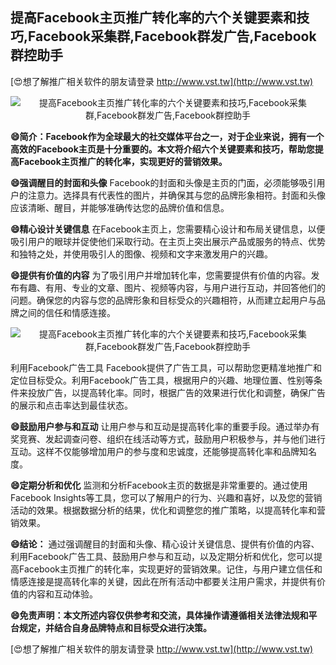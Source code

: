 ## **提高Facebook主页推广转化率的六个关键要素和技巧,Facebook采集群,Facebook群发广告,Facebook群控助手**

[😍想了解推广相关软件的朋友请登录 http://www.vst.tw](http://www.vst.tw)

 <center><img src="https://vst.tw/MP4/tuiguang/png/5.png" alt="提高Facebook主页推广转化率的六个关键要素和技巧,Facebook采集群,Facebook群发广告,Facebook群控助手"></center>

**😄简介：Facebook作为全球最大的社交媒体平台之一，对于企业来说，拥有一个高效的Facebook主页是十分重要的。本文将介绍六个关键要素和技巧，帮助您提高Facebook主页推广的转化率，实现更好的营销效果。**

**😄强调醒目的封面和头像**
Facebook的封面和头像是主页的门面，必须能够吸引用户的注意力。选择具有代表性的图片，并确保其与您的品牌形象相符。封面和头像应该清晰、醒目，并能够准确传达您的品牌价值和信息。

**😄精心设计关键信息**
在Facebook主页上，您需要精心设计和布局关键信息，以便吸引用户的眼球并促使他们采取行动。在主页上突出展示产品或服务的特点、优势和独特之处，并使用吸引人的图像、视频和文字来激发用户的兴趣。

**😄提供有价值的内容**
为了吸引用户并增加转化率，您需要提供有价值的内容。发布有趣、有用、专业的文章、图片、视频等内容，与用户进行互动，并回答他们的问题。确保您的内容与您的品牌形象和目标受众的兴趣相符，从而建立起用户与品牌之间的信任和情感连接。

 <center><img src="https://vst.tw/MP4/tuiguang/png/7.png" alt="提高Facebook主页推广转化率的六个关键要素和技巧,Facebook采集群,Facebook群发广告,Facebook群控助手"></center>

利用Facebook广告工具
Facebook提供了广告工具，可以帮助您更精准地推广和定位目标受众。利用Facebook广告工具，根据用户的兴趣、地理位置、性别等条件来投放广告，以提高转化率。同时，根据广告的效果进行优化和调整，确保广告的展示和点击率达到最佳状态。

**😄鼓励用户参与和互动**
让用户参与和互动是提高转化率的重要手段。通过举办有奖竞赛、发起调查问卷、组织在线活动等方式，鼓励用户积极参与，并与他们进行互动。这样不仅能够增加用户的参与度和忠诚度，还能够提高转化率和品牌知名度。

**😄定期分析和优化**
监测和分析Facebook主页的数据是非常重要的。通过使用Facebook Insights等工具，您可以了解用户的行为、兴趣和喜好，以及您的营销活动的效果。根据数据分析的结果，优化和调整您的推广策略，以提高转化率和营销效果。

**😄结论：**
通过强调醒目的封面和头像、精心设计关键信息、提供有价值的内容、利用Facebook广告工具、鼓励用户参与和互动，以及定期分析和优化，您可以提高Facebook主页推广的转化率，实现更好的营销效果。记住，与用户建立信任和情感连接是提高转化率的关键，因此在所有活动中都要关注用户需求，并提供有价值的内容和互动体验。

**😄免责声明：本文所述内容仅供参考和交流，具体操作请遵循相关法律法规和平台规定，并结合自身品牌特点和目标受众进行决策。**

[😍想了解推广相关软件的朋友请登录 http://www.vst.tw](http://www.vst.tw)



